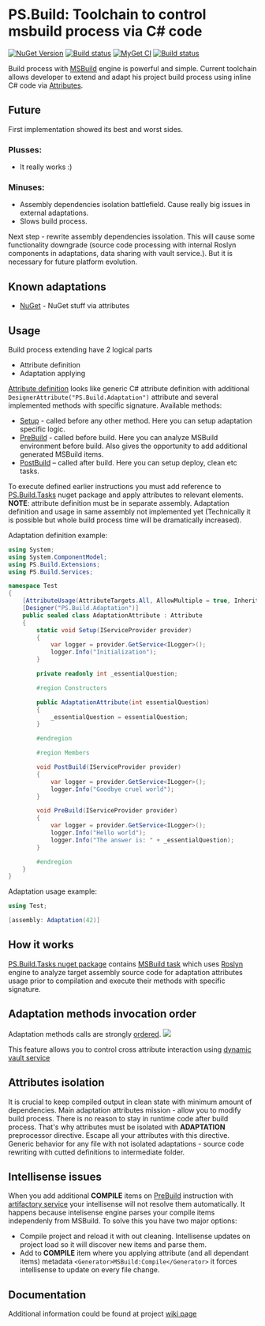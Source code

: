 # PS.Build: Toolchain to control msbuild process via C# code
[![NuGet Version](https://img.shields.io/nuget/v/PS.Build.svg?label=master+nuget)](https://www.nuget.org/packages?q=PS.Build)
[![Build status](https://ci.appveyor.com/api/projects/status/ki1xn6w347k0vord?svg=true)](https://ci.appveyor.com/project/BlackGad/ps-build)
[![MyGet CI](https://img.shields.io/myget/ps-projects/vpre/ps.build.svg?label=CI+nuget)](https://www.myget.org/gallery/ps-projects)
[![Build status](https://ci.appveyor.com/api/projects/status/ixmnwi3hxi4jot9b?svg=true)](https://ci.appveyor.com/project/BlackGad/ps-build-xhs18)

Build process with [MSBuild](https://msdn.microsoft.com/en-us/library/0k6kkbsd.aspx) engine is powerful and simple. Current toolchain allows developer to extend and adapt his project build process using inline C# code via [Attributes](https://msdn.microsoft.com/en-us/library/aa288454(v=vs.71).aspx).

## Future
First implementation showed its best and worst sides. 

### Plusses:
* It really works :)

### Minuses:
* Assembly dependencies isolation battlefield. Cause really big issues in external adaptations.
* Slows build process.

Next step - rewrite assembly dependencies issolation. This will cause some functionality downgrade (source code processing with internal Roslyn components in adaptations, data sharing with vault service.). But it is necessary for future platform evolution.

## Known adaptations
* [NuGet](https://github.com/BlackGad/PS.Build.Nuget) - NuGet stuff via attributes 

## Usage
Build process extending have 2 logical parts 
*	Attribute definition
*	Adaptation applying

[Attribute definition](https://github.com/BlackGad/PS.Build/wiki/Adaptation-attribute) looks like generic C# attribute definition with additional ```DesignerAttribute("PS.Build.Adaptation")``` attribute and several implemented methods with specific signature. Available methods:
* [Setup](https://github.com/BlackGad/PS.Build/wiki/Setup-method) - called before any other method. Here you can setup adaptation specific logic.
* [PreBuild](https://github.com/BlackGad/PS.Build/wiki/PreBuild-method) - called before build. Here you can analyze MSBuild environment before build. Also gives the opportunity to add additional generated MSBuild items.
* [PostBuild](https://github.com/BlackGad/PS.Build/wiki/PostBuild-method) – called after build. Here you can setup deploy, clean etc tasks.

To execute defined earlier instructions you must add reference to [PS.Build.Tasks](https://www.nuget.org/packages/PS.Build.Tasks/) nuget package and apply attributes to relevant elements. **NOTE**: attribute definition must be in separate assembly. Adaptation definition and usage in same assembly not implemented yet (Technically it is possible but whole build process time will be dramatically increased). 

Adaptation definition example:
```csharp
using System;
using System.ComponentModel;
using PS.Build.Extensions;
using PS.Build.Services;

namespace Test
{
    [AttributeUsage(AttributeTargets.All, AllowMultiple = true, Inherited = false)]
    [Designer("PS.Build.Adaptation")]
    public sealed class AdaptationAttribute : Attribute
    {
        static void Setup(IServiceProvider provider)
        {
            var logger = provider.GetService<ILogger>();
            logger.Info("Initialization");
        }

        private readonly int _essentialQuestion;

        #region Constructors

        public AdaptationAttribute(int essentialQuestion)
        {
            _essentialQuestion = essentialQuestion;
        }

        #endregion

        #region Members

        void PostBuild(IServiceProvider provider)
        {
            var logger = provider.GetService<ILogger>();
            logger.Info("Goodbye cruel world");
        }

        void PreBuild(IServiceProvider provider)
        {
            var logger = provider.GetService<ILogger>();
            logger.Info("Hello world");
            logger.Info("The answer is: " + _essentialQuestion);
        }

        #endregion
    }
}
```

Adaptation usage example:
```csharp
using Test;

[assembly: Adaptation(42)]
```
## How it works
[PS.Build.Tasks nuget package](https://www.nuget.org/packages/PS.Build.Tasks/) contains [MSBuild task](https://msdn.microsoft.com/en-us/library/t9883dzc.aspx) which uses [Roslyn](https://github.com/dotnet/roslyn) engine to analyze target assembly source code for adaptation attributes usage prior to compilation and execute their methods with specific signature.
## Adaptation methods invocation order
Adaptation methods calls are strongly [ordered](https://github.com/BlackGad/PS.Build/wiki/Method-invocation-order).
<img src="https://rawgit.com/BlackGad/PS.Build/master/.Assets/ExecutionOrder.svg"/>
<!--<img src="https://cdn.rawgit.com/BlackGad/PS.Build/master/.Assets/ExecutionOrder.svg"/>-->
This feature allows you to control cross attribute interaction using [dynamic vault service](https://github.com/BlackGad/PS.Build/wiki/Dynamic-vault-service)

## Attributes isolation
It is crucial to keep compiled output in clean state with minimum amount of dependencies. Main adaptation attributes mission - allow you to modify build process. There is no reason to stay in runtime code after build process. That's why attributes must be isolated with **ADAPTATION** preprocessor directive. Escape all your attributes with this directive. Generic behavior for any file with not isolated adaptations - source code rewriting with cutted definitions to intermediate folder.

## Intellisense issues
When you add additional **COMPILE** items on [PreBuild](https://github.com/BlackGad/PS.Build/wiki/PreBuild-method) instruction with [artifactory service](https://github.com/BlackGad/PS.Build/wiki/Artifactory-service) your intellisense will not resolve them automatically. It happens because intelisense engine parses your compile items independenly from MSBuild. To solve this you have two major options:
* Compile project and reload it with out cleaning. Intellisense updates on project load so it will discover new items and parse them.
* Add to **COMPILE** item where you applying attribute (and all dependant items) metadata `<Generator>MSBuild:Compile</Generator>` it forces intellisense to update on every file change.

## Documentation
Additional information could be found at project [wiki page](https://github.com/BlackGad/PS.Build/wiki)
